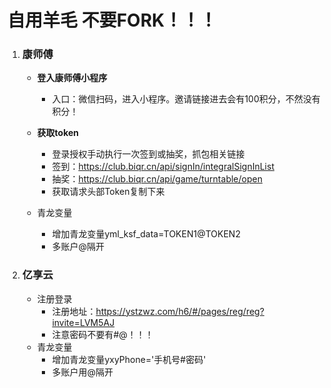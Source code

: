 # 自用羊毛 不要FORK！！！

1. ### 康师傅

   - **登入康师傅小程序**
     - 入口：微信扫码，进入小程序。邀请链接进去会有100积分，不然没有积分！

   - **获取token**

     - 登录授权手动执行一次签到或抽奖，抓包相关链接
     - 签到：https://club.biqr.cn/api/signIn/integralSignInList
     - 抽奖：https://club.biqr.cn/api/game/turntable/open
     - 获取请求头部Token复制下来

   - 青龙变量

     - 增加青龙变量yml_ksf_data=TOKEN1@TOKEN2
     - 多账户@隔开

     

2. ### 亿享云

   - 注册登录
     - 注册地址：https://ystzwz.com/h6/#/pages/reg/reg?invite=LVM5AJ
     - 注意密码不要有#@！！！
   - 青龙变量
     - 增加青龙变量yxyPhone='手机号#密码'
     - 多账户用@隔开

